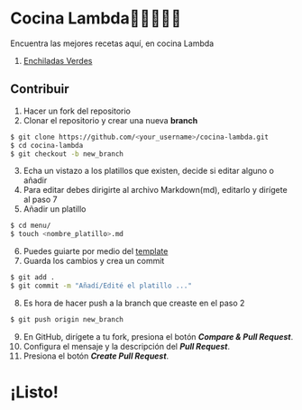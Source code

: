 # Cocina Lambda👨🏼‍🍳🤌🏻

Encuentra las mejores recetas aquí, en cocina Lambda

1. [Enchiladas Verdes](./menu/enchiladas.md)


## Contribuir
1. Hacer un fork del repositorio
2. Clonar el repositorio y crear una nueva **branch**
```bash
$ git clone https://github.com/<your_username>/cocina-lambda.git
$ cd cocina-lambda
$ git checkout -b new_branch
```
3. Echa un vistazo a los platillos que existen, decide si editar alguno o añadir
4. Para editar debes dirigirte al archivo Markdown(md), editarlo y dirígete al paso 7
5. Añadir un platillo
```bash
$ cd menu/
$ touch <nombre_platillo>.md
```
6. Puedes guiarte por medio del [template](./menu/template.md)
7. Guarda los cambios y crea un commit
```bash
$ git add .
$ git commit -m "Añadí/Edité el platillo ..."
```
8. Es hora de hacer push a la branch que creaste en el paso 2
```bash
$ git push origin new_branch
```
9. En GitHub, dirígete a tu fork, presiona el botón ***Compare & Pull Request***.
10. Configura el mensaje y la descripción del ***Pull Request***.
11. Presiona el botón ***Create Pull Request***.
# ¡Listo!

